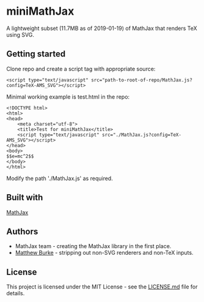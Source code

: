 # miniMathJax

A lightweight subset (11.7MB as of 2019-01-19) of MathJax that renders TeX using SVG. 

## Getting started

Clone repo and create a script tag with appropriate source:

```
<script type="text/javascript" src="path-to-root-of-repo/MathJax.js?config=TeX-AMS_SVG"></script>
```

Minimal working example is test.html in the repo:

```
<!DOCTYPE html>
<html>
<head>
	<meta charset="utf-8">
	<title>Test for miniMathJax</title>
	<script type="text/javascript" src="./MathJax.js?config=TeX-AMS_SVG"></script>
</head>
<body>
$$e=mc^2$$
</body>
</html>
```

Modify the path './MathJax.js' as required.

## Built with

[MathJax](https://www.mathjax.org)

## Authors

* MathJax team - creating the MathJax library in the first place.
* [Matthew Burke](https://mwpb.uk) - stripping out non-SVG renderers and non-TeX inputs.

## License

This project is licensed under the MIT License - see the [LICENSE.md](LICENSE.md) file for details.